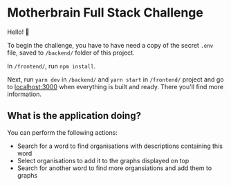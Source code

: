 # Motherbrain Full Stack Challenge

Hello! :wave:

To begin the challenge, you have to have need a copy of the secret `.env` file, saved to `/backend/` folder of this project.

In `/frontend/`, run `npm install`.

Next, run `yarn dev` in `/backend/` and `yarn start` in `/frontend/` project and go to
[localhost:3000](http://localhost:3000) when everything is built and ready.
There you'll find more information.

## What is the application doing?

You can perform the following actions:

* Search for a word to find organisations with descriptions containing this word
* Select organisations to add it to the graphs displayed on top
* Search for another word to find more organsiations and add them to graphs

